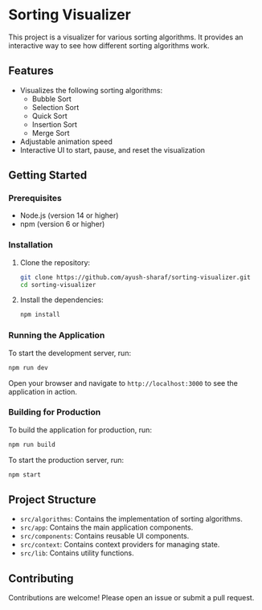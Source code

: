 # Sorting Visualizer

This project is a visualizer for various sorting algorithms. It provides an interactive way to see how different sorting algorithms work.

## Features

- Visualizes the following sorting algorithms:
  - Bubble Sort
  - Selection Sort
  - Quick Sort
  - Insertion Sort
  - Merge Sort
- Adjustable animation speed
- Interactive UI to start, pause, and reset the visualization

## Getting Started

### Prerequisites

- Node.js (version 14 or higher)
- npm (version 6 or higher)

### Installation

1. Clone the repository:

   ```sh
   git clone https://github.com/ayush-sharaf/sorting-visualizer.git
   cd sorting-visualizer
   ```
2. Install the dependencies:

   ```sh
   npm install
   ```

### Running the Application

To start the development server, run:

```sh
npm run dev
```

Open your browser and navigate to `http://localhost:3000` to see the application in action.

### Building for Production

To build the application for production, run:

```sh
npm run build
```

To start the production server, run:

```sh
npm start
```

## Project Structure

- `src/algorithms`: Contains the implementation of sorting algorithms.
- `src/app`: Contains the main application components.
- `src/components`: Contains reusable UI components.
- `src/context`: Contains context providers for managing state.
- `src/lib`: Contains utility functions.

## Contributing

Contributions are welcome! Please open an issue or submit a pull request.
